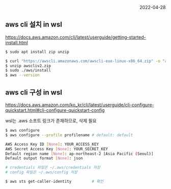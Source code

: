 <p style="text-align: right">2022-04-28</p>

## aws cli 설치 in wsl

https://docs.aws.amazon.com/cli/latest/userguide/getting-started-install.html

```bash
$ sudo apt install zip unzip

$ curl "https://awscli.amazonaws.com/awscli-exe-linux-x86_64.zip" -o "awscliv2.zip"
$ unzip awscliv2.zip
$ sudo ./aws/install
$ aws --version
```

## aws cli 구성 in wsl

https://docs.aws.amazon.com/ko_kr/cli/latest/userguide/cli-configure-quickstart.html#cli-configure-quickstart-config

wsl는 .aws 소프트 링크가 존재하므로, 삭제 필요

```bash
$ aws configure
$ aws configure --profile profilename # default: default

AWS Access Key ID [None]: YOUR_ACCESS_KEY
AWS Secret Access Key [None]: YOUR_SECRET_KEY
Default region name [None]: ap-northeast-2 [Asia Pacific (Seoul)]
Default output format [None]: json

# credentials 파일은 ~/.aws/credentials 저장
# config 파일은 ~/.aws/config 저장

$ aws sts get-caller-identity         # 확인
```
